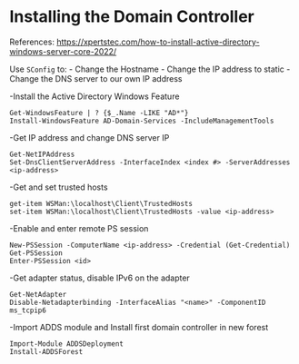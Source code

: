 # Installing the Domain Controller

References: https://xpertstec.com/how-to-install-active-directory-windows-server-core-2022/


Use `SConfig` to:
    - Change the Hostname
    - Change the IP address to static
    - Change the DNS server to our own IP address


-Install the Active Directory Windows Feature
```
Get-WindowsFeature | ? {$_.Name -LIKE "AD*"}
Install-WindowsFeature AD-Domain-Services -IncludeManagementTools
```

-Get IP address and change DNS server IP
```
Get-NetIPAddress
Set-DnsClientServerAddress -InterfaceIndex <index #> -ServerAddresses <ip-address>
```

-Get and set trusted hosts
```
get-item WSMan:\localhost\Client\TrustedHosts
set-item WSMan:\localhost\Client\TrustedHosts -value <ip-address>
```

-Enable and enter remote PS session
```
New-PSSession -ComputerName <ip-address> -Credential (Get-Credential)
Get-PSSession
Enter-PSSession <id>
```

-Get adapter status, disable IPv6 on the adapter
```
Get-NetAdapter
Disable-Netadapterbinding -InterfaceAlias "<name>" -ComponentID ms_tcpip6
```

-Import ADDS module and Install first domain controller in new forest
```
Import-Module ADDSDeployment
Install-ADDSForest
```